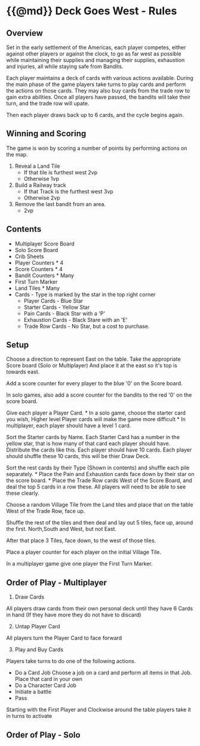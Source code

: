 {{@md}}
Deck Goes West - Rules
=============

Overview
--------

Set in the early settlement of the Americas, each player competes, either against other players or against the clock, to go as far west as possible while maintaining their supplies and managing their supplies, exhaustion and injuries, all while staying safe from Bandits.

Each player maintains a deck of cards with various actions available.
During the main phase of the game players take turns to play cards and perform the actions on those cards. They may also buy cards from the trade row to gain extra abilities.
Once all players have passed, the bandits will take their turn, and the trade row will upate.

Then each player draws back up to 6 cards, and the cycle begins again.

Winning and Scoring
-------------------

The game is won by scoring a number of points by performing actions on the map.

1. Reveal a Land Tile 
    - If that tile is furthest west 2vp
    - Otherwise 1vp
2. Build a Railway track
    - If that Track is the furthest west 3vp
    - Otherwise 2vp
3. Remove the last bandit from an area.
    - 2vp


Contents
---------

* Multiplayer Score Board
* Solo Score Board
* Crib Sheets
* Player Counters * 4
* Score Counters * 4
* Bandit Counters * Many
* First Turn Marker
* Land Tiles * Many
* Cards - Type is marked by the star in the top right corner
    * Player Cards - Blue Star
    * Starter Cards - Yellow Star
    * Pain Cards - Black Star with a 'P'
    * Exhaustion Cards - Black Stare with an 'E'
    * Trade Row Cards - No Star, but a cost to purchase.



Setup
-----

Choose a direction to represent East on the table. Take the appropriate Score board (Solo or Multiplayer) And place it at the east so it's top is towards east.

Add a score counter for every player to the blue '0' on the Score board.

In solo games, also add a score counter for the bandits to the red '0' on the score board.

Give each player a Player Card. 
    * In a solo game, choose the starter card you wish, Higher level Player cards will make the game more difficult
    * In multiplayer, each player should have a level 1 card.

Sort the Starter cards by Name. Each Starter Card has a number in the yellow star, that is how many of that card each player should have. Distribute the cards like this. Each player should have 10 cards.
Each player should shuffle these 10 cards, this will be thier Draw Deck.

Sort the rest cards by their Type (Shown in contents) and shuffle each pile separately.
    * Place the Pain and Exhaustion cards face down by their star on the score board.
    * Place the Trade Row cards West of the Score Board, and deal the top 5 cards in a row these. All players will need to be able to see these clearly.

Choose a random Village Tile from the Land tiles and place that on the table West of the Trade Row, face up.

Shuffle the rest of the tiles and then deal and lay out 5 tiles, face up, around the first. North,South and West, but not East.

After that place 3 Tiles, face down, to the west of those tiles.

Place a player counter for each player on the initial Village Tile.

In a multiplayer game give one player the First Turn Marker.

Order of Play - Multiplayer
-----------

1. Draw Cards

All players draw cards from their own personal deck until they have 6 Cards in hand (If they have more they do not have to discard)

2. Untap Player Card

All players turn the Player Card to face forward

3. Play and Buy Cards

Players take turns to do one of the following actions.

* Do a Card Job
Choose a job on a card and perform all items in that Job. Place that card in your own 
* Do a Character Card Job
* Initiate a battle
* Pass





Starting with the First Player and Clockwise around the table players take it in turns to activate



Order of Play - Solo
---------------


